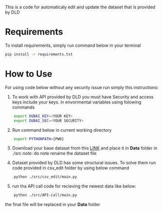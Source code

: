 This is a code for automaticaly edit and update the dataset that is provided by DLD

# Requirements
To install requirements, simply run command below in your terminal
```bash
pip install -r requirements.txt
```
# How to Use 
For using code below without any security issue run simply this instructions:
1. To work with API provided by DLD you must have Security and access keys include your keys. in envorimental variables using folowing commands
```bash
    export DUBAI_KEY=<YOUR KEY>
    export DUBAI_SEC=<YOUR SECURITY>
```
2. Run command below in current working directory
```bash
    export PYTHONPATH={PWD}
```
3. Download your base dataset from this [LINK](https://www.dubaipulse.gov.ae/data/dld-transactions/dld_transactions-open) and place it in **Data** folder in ./src
*note*: do note rename the dataset file

4. Dataset provided by DLD has some structural issues. To solve them run code provided in csv_edit folder by using below command
```bash
    python ./src/csv_edit/main.py
```

5. run tha API call code for recieving the newest data like below:
```bash
    python ./src/API-call/main.py
```
the final file will be replaced in your **Data** folder
